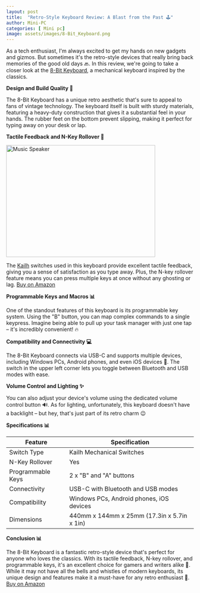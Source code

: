 ```yaml
---
layout: post
title:  "Retro-Style Keyboard Review: A Blast from the Past 🕹️"
author: Mini-PC
categories: [ Mini pc]
image: assets/images/8-Bit_Keyboard.png
---
```


As a tech enthusiast, I'm always excited to get my hands on new gadgets and gizmos. But sometimes it's the retro-style devices that really bring back memories of the good old days 🔙. In this review, we're going to take a closer look at the [8-Bit Keyboard](https://amzn.to/4c2HVtS), a mechanical keyboard inspired by the classics.

**Design and Build Quality 👀**

The 8-Bit Keyboard has a unique retro aesthetic that's sure to appeal to fans of vintage technology. The keyboard itself is built with sturdy materials, featuring a heavy-duty construction that gives it a substantial feel in your hands. The rubber feet on the bottom prevent slipping, making it perfect for typing away on your desk or lap.

**Tactile Feedback and N-Key Rollover 👣**

<img src="https://m.media-amazon.com/images/I/51D+u+t5JVL._AC_SL1500_.jpg" alt="Music Speaker" width="400" height="300">

The [Kailh](https://amzn.to/4c3CTh0) switches used in this keyboard provide excellent tactile feedback, giving you a sense of satisfaction as you type away. Plus, the N-key rollover feature means you can press multiple keys at once without any ghosting or lag.
[Buy on Amazon](https://amzn.to/4c3CTh0)

**Programmable Keys and Macros 📊**

One of the standout features of this keyboard is its programmable key system. Using the "B" button, you can map complex commands to a single keypress. Imagine being able to pull up your task manager with just one tap – it's incredibly convenient! 🔥

**Compatibility and Connectivity 💻**

The 8-Bit Keyboard connects via USB-C and supports multiple devices, including Windows PCs, Android phones, and even iOS devices 📱. The switch in the upper left corner lets you toggle between Bluetooth and USB modes with ease.

**Volume Control and Lighting ✨**

You can also adjust your device's volume using the dedicated volume control button 🔊. As for lighting, unfortunately, this keyboard doesn't have a backlight – but hey, that's just part of its retro charm 😉

**Specifications 📊**

| Feature | Specification |
| --- | --- |
| Switch Type | Kailh Mechanical Switches |
| N-Key Rollover | Yes |
| Programmable Keys | 2 x "B" and "A" buttons |
| Connectivity | USB-C with Bluetooth and USB modes |
| Compatibility | Windows PCs, Android phones, iOS devices |
| Dimensions | 440mm x 144mm x 25mm (17.3in x 5.7in x 1in) |

**Conclusion 📊**

The 8-Bit Keyboard is a fantastic retro-style device that's perfect for anyone who loves the classics. With its tactile feedback, N-key rollover, and programmable keys, it's an excellent choice for gamers and writers alike 💪. While it may not have all the bells and whistles of modern keyboards, its unique design and features make it a must-have for any retro enthusiast 🎸. [Buy on Amazon](https://amzn.to/4c2HVtS)


